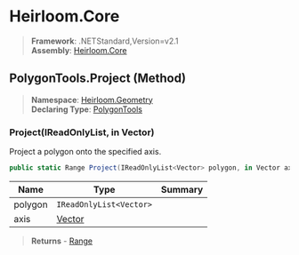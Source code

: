 # Heirloom.Core

> **Framework**: .NETStandard,Version=v2.1  
> **Assembly**: [Heirloom.Core][0]

## PolygonTools.Project (Method)

> **Namespace**: [Heirloom.Geometry][0]  
> **Declaring Type**: [PolygonTools][1]

### Project(IReadOnlyList<Vector>, in Vector)

Project a polygon onto the specified axis.

```cs
public static Range Project(IReadOnlyList<Vector> polygon, in Vector axis)
```

| Name    | Type                    | Summary |
|---------|-------------------------|---------|
| polygon | `IReadOnlyList<Vector>` |         |
| axis    | [Vector][2]             |         |

> **Returns** - [Range][3]

[0]: ../../../Heirloom.Core.md
[1]: ../PolygonTools.md
[2]: ../../Heirloom/Vector.md
[3]: ../../Heirloom/Range.md
